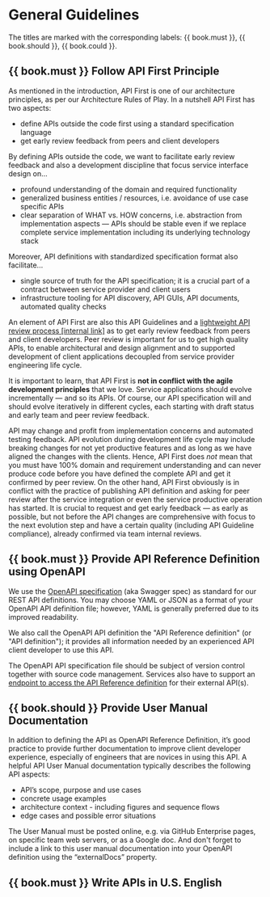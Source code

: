 # General Guidelines

The titles are marked with the corresponding labels: {{ book.must }}, {{ book.should }}, {{ book.could }}.

## {{ book.must }} Follow API First Principle

As mentioned in the introduction, API First is one of our architecture principles, as per our Architecture Rules of Play. 
In a nutshell API First has two aspects:

- define APIs outside the code first using a standard specification language
- get early review feedback from peers and client developers

By defining APIs outside the code, we want to facilitate early review feedback and also a development 
discipline that focus service interface design on...

- profound understanding of the domain and required functionality
- generalized business entities / resources, i.e. avoidance of use case specific APIs
- clear separation of WHAT vs. HOW concerns, i.e. abstraction from implementation aspects — APIs should be stable even if we replace complete service implementation including its underlying technology stack

Moreover, API definitions with standardized specification format also facilitate...

- single source of truth for the API specification; 
  it is a crucial part of a contract between service provider and client users
- infrastructure tooling for API discovery, API GUIs, API documents, automated quality checks

An element of API First are also this API Guidelines and a [lightweight API review process \[internal link\]](https://github.bus.zalan.do/ApiGuild/ApiReviewProcedure) as to get early review feedback from peers and client developers. 
Peer review is important for us to get high quality APIs, to enable architectural and design alignment 
and to supported development of client applications decoupled from service provider engineering life cycle. 

It is important to learn, that API First is **not in conflict with the agile development principles** that we love. 
Service applications should evolve incrementally — and so its APIs. Of course, our API specification will 
and should evolve iteratively in different cycles, each starting with draft status and early team 
and peer review feedback. 

API may change and profit from implementation concerns and automated testing feedback. 
API evolution during development life cycle may include breaking changes for not yet productive features 
and as long as we have aligned the changes with the clients. 
Hence, API First does *not* mean that you must have 100% domain and requirement understanding and can never produce code 
before you have defined the complete API and get it confirmed by peer review. On the other hand, API First obviously is 
in conflict with the practice of publishing API definition and asking for peer review after the service integration 
or even the service productive operation has started. 
It is crucial to request and get early feedback — as early as possible, but not before the API changes are comprehensive 
with focus to the next evolution step and have a certain quality (including API Guideline compliance), 
already confirmed via team internal reviews. 


## {{ book.must }} Provide API Reference Definition using OpenAPI

We use the [OpenAPI specification](http://swagger.io/specification/) (aka Swagger spec) as standard for our REST API definitions. 
You may choose YAML or JSON as a format of your OpenAPI API definition file; 
however, YAML is generally preferred due to its improved readability. 

We also call the OpenAPI API definition the "API Reference definition" (or "API definition"); 
it provides all information needed by an experienced API client developer to use this API.

The OpenAPI API specification file should be subject of version control together with source code management. 
Services also have to support an
[endpoint to access the API Reference definition](../api-operation/ApiOperation.md#must-Provide-Online-Access-to-OpenAPI-Reference-Definition) for their external API(s). 


## {{ book.should }} Provide User Manual Documentation

In addition to defining the API as OpenAPI Reference Definition, it’s good practice to provide 
further documentation to improve client developer experience, especially of engineers that 
are novices in using this API. A helpful API User Manual documentation typically describes 
the following API aspects:

- API’s scope, purpose and use cases
- concrete usage examples 
- architecture context - including figures and sequence flows
- edge cases and possible error situations

The User Manual must be posted online, e.g. via GitHub Enterprise pages, on specific 
team web servers, or as a Google doc. And don't forget to include a link to this 
user manual documentation into your OpenAPI definition using the “externalDocs” property.

## {{ book.must }} Write APIs in U.S. English
